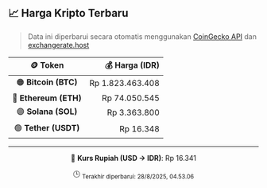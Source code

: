 

<!-- HARGA_KRIPTO -->
## 📈 Harga Kripto Terbaru

> Data ini diperbarui secara otomatis menggunakan [CoinGecko API](https://www.coingecko.com/) dan [exchangerate.host](https://exchangerate.host/)

<div align="center">

| 🪙 Token | 💰 Harga (IDR) |
|:------:|---------------:|
| 🟠 **Bitcoin (BTC)**   | Rp 1.823.463.408 |
| 🔵 **Ethereum (ETH)**  | Rp 74.050.545 |
| 🟣 **Solana (SOL)**    | Rp 3.363.800 |
| 🟢 **Tether (USDT)**   | Rp 16.348 |

---

💱 **Kurs Rupiah (USD → IDR)**: Rp 16.341

🕒 <sub>Terakhir diperbarui: 28/8/2025, 04.53.06</sub>

</div>
<!-- /HARGA_KRIPTO -->